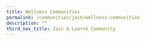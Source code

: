 ```yaml
---
title: Wellness Communities
permalink: /communities/join/wellness-communities
description: ""
third_nav_title: Join A LearnX Community
---
```

